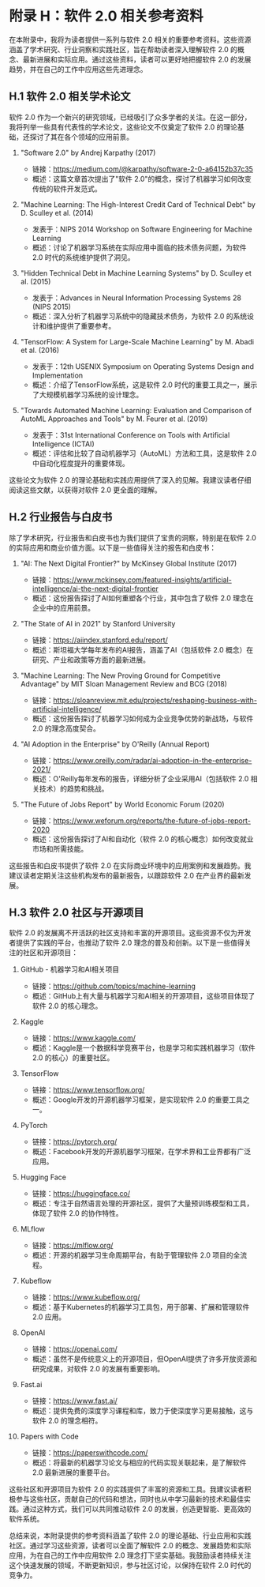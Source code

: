 # 附录 H：软件 2.0 相关参考资料

在本附录中，我将为读者提供一系列与软件 2.0 相关的重要参考资料。这些资源涵盖了学术研究、行业洞察和实践社区，旨在帮助读者深入理解软件 2.0 的概念、最新进展和实际应用。通过这些资料，读者可以更好地把握软件 2.0 的发展趋势，并在自己的工作中应用这些先进理念。

## H.1 软件 2.0 相关学术论文

软件 2.0 作为一个新兴的研究领域，已经吸引了众多学者的关注。在这一部分，我将列举一些具有代表性的学术论文，这些论文不仅奠定了软件 2.0 的理论基础，还探讨了其在各个领域的应用前景。

1. "Software 2.0" by Andrej Karpathy (2017)
    - 链接：https://medium.com/@karpathy/software-2-0-a64152b37c35
    - 概述：这篇文章首次提出了"软件 2.0"的概念，探讨了机器学习如何改变传统的软件开发范式。

2. "Machine Learning: The High-Interest Credit Card of Technical Debt" by D. Sculley et al. (2014)
    - 发表于：NIPS 2014 Workshop on Software Engineering for Machine Learning
    - 概述：讨论了机器学习系统在实际应用中面临的技术债务问题，为软件 2.0 时代的系统维护提供了洞见。

3. "Hidden Technical Debt in Machine Learning Systems" by D. Sculley et al. (2015)
    - 发表于：Advances in Neural Information Processing Systems 28 (NIPS 2015)
    - 概述：深入分析了机器学习系统中的隐藏技术债务，为软件 2.0 的系统设计和维护提供了重要参考。

4. "TensorFlow: A System for Large-Scale Machine Learning" by M. Abadi et al. (2016)
    - 发表于：12th USENIX Symposium on Operating Systems Design and Implementation
    - 概述：介绍了TensorFlow系统，这是软件 2.0 时代的重要工具之一，展示了大规模机器学习系统的设计理念。

5. "Towards Automated Machine Learning: Evaluation and Comparison of AutoML Approaches and Tools" by M. Feurer et al. (2019)
    - 发表于：31st International Conference on Tools with Artificial Intelligence (ICTAI)
    - 概述：评估和比较了自动机器学习（AutoML）方法和工具，这是软件 2.0 中自动化程度提升的重要体现。

这些论文为软件 2.0 的理论基础和实践应用提供了深入的见解。我建议读者仔细阅读这些文献，以获得对软件 2.0 更全面的理解。

## H.2 行业报告与白皮书

除了学术研究，行业报告和白皮书也为我们提供了宝贵的洞察，特别是在软件 2.0 的实际应用和商业价值方面。以下是一些值得关注的报告和白皮书：

1. "AI: The Next Digital Frontier?" by McKinsey Global Institute (2017)
    - 链接：https://www.mckinsey.com/featured-insights/artificial-intelligence/ai-the-next-digital-frontier
    - 概述：这份报告探讨了AI如何重塑各个行业，其中包含了软件 2.0 理念在企业中的应用前景。

2. "The State of AI in 2021" by Stanford University
    - 链接：https://aiindex.stanford.edu/report/
    - 概述：斯坦福大学每年发布的AI报告，涵盖了AI（包括软件 2.0 概念）在研究、产业和政策等方面的最新进展。

3. "Machine Learning: The New Proving Ground for Competitive Advantage" by MIT Sloan Management Review and BCG (2018)
    - 链接：https://sloanreview.mit.edu/projects/reshaping-business-with-artificial-intelligence/
    - 概述：这份报告探讨了机器学习如何成为企业竞争优势的新战场，与软件 2.0 的理念高度契合。

4. "AI Adoption in the Enterprise" by O'Reilly (Annual Report)
    - 链接：https://www.oreilly.com/radar/ai-adoption-in-the-enterprise-2021/
    - 概述：O'Reilly每年发布的报告，详细分析了企业采用AI（包括软件 2.0 相关技术）的趋势和挑战。

5. "The Future of Jobs Report" by World Economic Forum (2020)
    - 链接：https://www.weforum.org/reports/the-future-of-jobs-report-2020
    - 概述：这份报告探讨了AI和自动化（软件 2.0 的核心概念）如何改变就业市场和所需技能。

这些报告和白皮书提供了软件 2.0 在实际商业环境中的应用案例和发展趋势。我建议读者定期关注这些机构发布的最新报告，以跟踪软件 2.0 在产业界的最新发展。

## H.3 软件 2.0 社区与开源项目

软件 2.0 的发展离不开活跃的社区支持和丰富的开源项目。这些资源不仅为开发者提供了实践的平台，也推动了软件 2.0 理念的普及和创新。以下是一些值得关注的社区和开源项目：

1. GitHub - 机器学习和AI相关项目
    - 链接：https://github.com/topics/machine-learning
    - 概述：GitHub上有大量与机器学习和AI相关的开源项目，这些项目体现了软件 2.0 的核心理念。

2. Kaggle
    - 链接：https://www.kaggle.com/
    - 概述：Kaggle是一个数据科学竞赛平台，也是学习和实践机器学习（软件 2.0 的核心）的重要社区。

3. TensorFlow
    - 链接：https://www.tensorflow.org/
    - 概述：Google开发的开源机器学习框架，是实现软件 2.0 的重要工具之一。

4. PyTorch
    - 链接：https://pytorch.org/
    - 概述：Facebook开发的开源机器学习框架，在学术界和工业界都有广泛应用。

5. Hugging Face
    - 链接：https://huggingface.co/
    - 概述：专注于自然语言处理的开源社区，提供了大量预训练模型和工具，体现了软件 2.0 的协作特性。

6. MLflow
    - 链接：https://mlflow.org/
    - 概述：开源的机器学习生命周期平台，有助于管理软件 2.0 项目的全流程。

7. Kubeflow
    - 链接：https://www.kubeflow.org/
    - 概述：基于Kubernetes的机器学习工具包，用于部署、扩展和管理软件 2.0 应用。

8. OpenAI
    - 链接：https://openai.com/
    - 概述：虽然不是传统意义上的开源项目，但OpenAI提供了许多开放资源和研究成果，对软件 2.0 的发展有重要影响。

9. Fast.ai
    - 链接：https://www.fast.ai/
    - 概述：提供免费的深度学习课程和库，致力于使深度学习更易接触，这与软件 2.0 的理念相符。

10. Papers with Code
    - 链接：https://paperswithcode.com/
    - 概述：将最新的机器学习论文与相应的代码实现关联起来，是了解软件 2.0 最新进展的重要平台。

这些社区和开源项目为软件 2.0 的实践提供了丰富的资源和工具。我建议读者积极参与这些社区，贡献自己的代码和想法，同时也从中学习最新的技术和最佳实践。通过这种方式，我们可以共同推动软件 2.0 的发展，创造更智能、更高效的软件系统。

总结来说，本附录提供的参考资料涵盖了软件 2.0 的理论基础、行业应用和实践社区。通过学习这些资源，读者可以全面了解软件 2.0 的概念、发展趋势和实际应用，为在自己的工作中应用软件 2.0 理念打下坚实基础。我鼓励读者持续关注这个快速发展的领域，不断更新知识，参与社区讨论，以保持在软件 2.0 时代的竞争力。